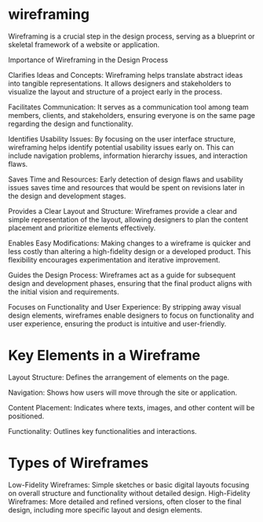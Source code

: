 # wireframing
  Wireframing is a crucial step in the design process, serving as a blueprint or skeletal framework of a website or application. 

  Importance of Wireframing in the Design Process

  Clarifies Ideas and Concepts:
  Wireframing helps translate abstract ideas into tangible representations. It allows designers and stakeholders to visualize the layout and structure of a project early in the process.

  Facilitates Communication:
  It serves as a communication tool among team members, clients, and stakeholders, ensuring everyone is on the same page regarding the design and functionality.

  Identifies Usability Issues:
  By focusing on the user interface structure, wireframing helps identify potential usability issues early on. This can include navigation problems, information hierarchy issues, and interaction     flaws.

  Saves Time and Resources:
  Early detection of design flaws and usability issues saves time and resources that would be spent on revisions later in the design and development stages.

  Provides a Clear Layout and Structure:
  Wireframes provide a clear and simple representation of the layout, allowing designers to plan the content placement and prioritize elements effectively.

  Enables Easy Modifications:
  Making changes to a wireframe is quicker and less costly than altering a high-fidelity design or a developed product. This flexibility encourages experimentation and iterative improvement.

  Guides the Design Process:
  Wireframes act as a guide for subsequent design and development phases, ensuring that the final product aligns with the initial vision and requirements.

  Focuses on Functionality and User Experience:
  By stripping away visual design elements, wireframes enable designers to focus on functionality and user experience, ensuring the product is intuitive and user-friendly.


# Key Elements in a Wireframe
  Layout Structure: Defines the arrangement of elements on the page.
  
  Navigation: Shows how users will move through the site or application.

  Content Placement: Indicates where texts, images, and other content will be positioned.

  Functionality: Outlines key functionalities and interactions.


# Types of Wireframes
  Low-Fidelity Wireframes: Simple sketches or basic digital layouts focusing on overall structure and functionality without detailed design.
  High-Fidelity Wireframes: More detailed and refined versions, often closer to the final design, including more specific layout and design elements.
